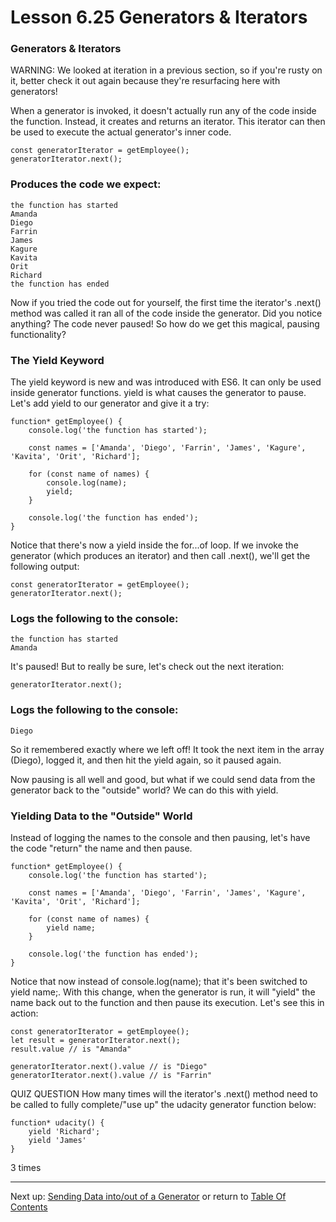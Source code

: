 # Lesson 6.25 Generators & Iterators

### Generators & Iterators
WARNING: We looked at iteration in a previous section, so if you're rusty on it, better check it out again because they're resurfacing here with generators!

When a generator is invoked, it doesn't actually run any of the code inside the function. Instead, it creates and returns an iterator. This iterator can then be used to execute the actual generator's inner code.
```
const generatorIterator = getEmployee();
generatorIterator.next();
```
### Produces the code we expect:

    the function has started
    Amanda
    Diego
    Farrin
    James
    Kagure
    Kavita
    Orit
    Richard
    the function has ended

Now if you tried the code out for yourself, the first time the iterator's .next() method was called it ran all of the code inside the generator. Did you notice anything? The code never paused! So how do we get this magical, pausing functionality?

### The Yield Keyword
The yield keyword is new and was introduced with ES6. It can only be used inside generator functions. yield is what causes the generator to pause. Let's add yield to our generator and give it a try:
```
function* getEmployee() {
    console.log('the function has started');

    const names = ['Amanda', 'Diego', 'Farrin', 'James', 'Kagure', 'Kavita', 'Orit', 'Richard'];

    for (const name of names) {
        console.log(name);
        yield;
    }

    console.log('the function has ended');
}
```
Notice that there's now a yield inside the for...of loop. If we invoke the generator (which produces an iterator) and then call .next(), we'll get the following output:
```
const generatorIterator = getEmployee();
generatorIterator.next();
```
### Logs the following to the console:
```
the function has started
Amanda
```
It's paused! But to really be sure, let's check out the next iteration:
```
generatorIterator.next();
```
### Logs the following to the console:
```
Diego
```
So it remembered exactly where we left off! It took the next item in the array (Diego), logged it, and then hit the yield again, so it paused again.

Now pausing is all well and good, but what if we could send data from the generator back to the "outside" world? We can do this with yield.

### Yielding Data to the "Outside" World
Instead of logging the names to the console and then pausing, let's have the code "return" the name and then pause.
```
function* getEmployee() {
    console.log('the function has started');

    const names = ['Amanda', 'Diego', 'Farrin', 'James', 'Kagure', 'Kavita', 'Orit', 'Richard'];

    for (const name of names) {
        yield name;
    }

    console.log('the function has ended');
}
```
Notice that now instead of console.log(name); that it's been switched to yield name;. With this change, when the generator is run, it will "yield" the name back out to the function and then pause its execution. Let's see this in action:
```
const generatorIterator = getEmployee();
let result = generatorIterator.next();
result.value // is "Amanda"

generatorIterator.next().value // is "Diego"
generatorIterator.next().value // is "Farrin"
```
QUIZ QUESTION
How many times will the iterator's .next() method need to be called to fully complete/"use up" the udacity generator function below:
```
function* udacity() {
    yield 'Richard';
    yield 'James'
}
```
3 times

- - -
Next up: [Sending Data into/out of a Generator](ND024_Part3_Lesson06_26.md) or return to [Table Of Contents](./ND024_TableOfContents.md)
